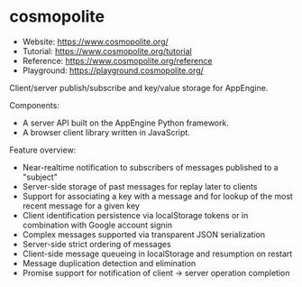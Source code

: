 cosmopolite
===========

* Website: https://www.cosmopolite.org/
* Tutorial: https://www.cosmopolite.org/tutorial
* Reference: https://www.cosmopolite.org/reference
* Playground: https://playground.cosmopolite.org/

Client/server publish/subscribe and key/value storage for AppEngine.

Components:
* A server API built on the AppEngine Python framework.
* A browser client library written in JavaScript.

Feature overview:
* Near-realtime notification to subscribers of messages published to a "subject"
* Server-side storage of past messages for replay later to clients
* Support for associating a key with a message and for lookup of the most recent
    message for a given key
* Client identification persistence via localStorage tokens or in combination
    with Google account signin
* Complex messages supported via transparent JSON serialization
* Server-side strict ordering of messages
* Client-side message queueing in localStorage and resumption on restart
* Message duplication detection and elimination
* Promise support for notification of client -> server operation completion
